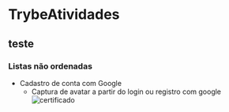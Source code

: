 # TrybeAtividades
## teste
### Listas não ordenadas
- Cadastro de conta com Google
    - Captura de avatar a partir do login ou registro com google
![certificado](https://user-images.githubusercontent.com/46378210/80869186-51d1fd00-8c75-11ea-93d3-25485501aa43.png)
